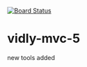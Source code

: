 [![Board Status](https://dev.azure.com/riyadhbiyram/165c4af1-d294-475d-8f2a-b32aa072e19d/d1914dd7-1e3c-4956-a269-376756f18b70/_apis/work/boardbadge/4d4b0f1e-524c-4855-95fe-c0209649e010)](https://dev.azure.com/riyadhbiyram/165c4af1-d294-475d-8f2a-b32aa072e19d/_boards/board/t/d1914dd7-1e3c-4956-a269-376756f18b70/Microsoft.RequirementCategory)
# vidly-mvc-5
new tools added

